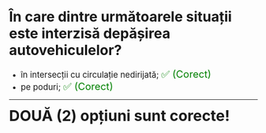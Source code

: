 # În care dintre următoarele situații este interzisă depășirea autovehiculelor?

- <span style="font-size: larger;">în intersecții cu circulație nedirijată; <span style="color: green; font-size: larger;">✅ (Corect)</span></span>
- <span style="font-size: larger;">pe poduri; <span style="color: green; font-size: larger;">✅ (Corect)</span></span>

---

<span style="font-size: 30px; font-weight: bold;">**DOUĂ (2) opțiuni sunt corecte!**</span>